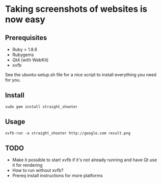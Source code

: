 Taking screenshots of websites is now easy
==========================================

## Prerequisites

* Ruby > 1.8.6
* Rubygems
* Qt4 (with WebKit)
* xvfb

See the ubuntu-setup.sh file for a nice script to install everything you need for you.

## Install

    sudo gem install straight_shooter

## Usage

    xvfb-run -a straight_shooter http://google.com result.png

## TODO

* Make it possible to start xvfb if it's not already running and have Qt use it for rendering
* How to run without xvfb?
* Prereq install instructions for more platforms
